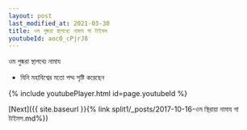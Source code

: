 ```yaml
---
layout: post
last_modified_at: 2021-03-30
title: ওম পুষ্করা স্থাপথ্যে নামায গা টাইমস
youtubeId: aoc0_cPjrJ8
---
```

 
 
 ওম পুষ্করা স্থাপথ্যে নামায  
 
 -  যিনি মহাবিশ্বের মতো পদ্ম সৃষ্টি করেছেন 
 
  
 
  
 
 
 
 
 
 


{% include youtubePlayer.html id=page.youtubeId %}
 
[Next]({{ site.baseurl }}{% link  split1/_posts/2017-10-16-ওম স্থিরায়া নামায গা টাইমস.md%})
 
